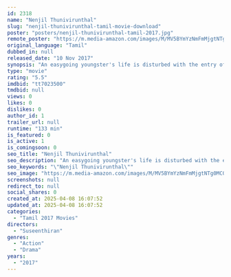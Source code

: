 ```yaml
---
id: 2318
name: "Nenjil Thunivirunthal"
slug: "nenjil-thunivirunthal-tamil-movie-download"
poster: "posters/nenjil-thunivirunthal-tamil-2017.jpg"
remote_poster: "https://m.media-amazon.com/images/M/MV5BYmYzNmFmMjgtNTg0MC00MDUzLWJmYzYtMzZkYWY4MzA0OTc3XkEyXkFqcGdeQXVyMTEzNzg0Mjkx._V1_SX300.jpg"
original_language: "Tamil"
dubbed_in: null
released_date: "10 Nov 2017"
synopsis: "An easygoing youngster's life is disturbed with the entry of a local don."
type: "movie"
rating: "5.5"
imdbid: "tt7023500"
tmdbid: null
views: 0
likes: 0
dislikes: 0
author_id: 1
trailer_url: null
runtime: "133 min"
is_featured: 0
is_active: 1
is_comingsoon: 0
seo_title: "Nenjil Thunivirunthal"
seo_description: "An easygoing youngster's life is disturbed with the entry of a local don."
seo_keywords: "\"Nenjil Thunivirunthal\""
seo_image: "https://m.media-amazon.com/images/M/MV5BYmYzNmFmMjgtNTg0MC00MDUzLWJmYzYtMzZkYWY4MzA0OTc3XkEyXkFqcGdeQXVyMTEzNzg0Mjkx._V1_SX300.jpg"
screenshots: null
redirect_to: null
social_shares: 0
created_at: 2025-04-08 16:07:52
updated_at: 2025-04-08 16:07:52
categories:
  - "Tamil 2017 Movies"
directors:
  - "Suseenthiran"
genres:
  - "Action"
  - "Drama"
years:
  - "2017"
---
```

